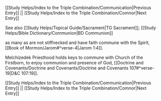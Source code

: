 [[Study Helps/Index to the Triple Combination/Communication|Previous Entry]]  ||  [[Study Helps/Index to the Triple Combination/Comnor|Next Entry]]

 See also [[Study Helps/Topical Guide/Sacrament|TG Sacrament]]; [[Study Helps/Bible Dictionary/Communion|BD Communion]]

 as many as are not stiffnecked and have faith commune with the Spirit, [[Book of Mormon/Jarom#^verse-4|Jarom 1:4]].

 Melchizedek Priesthood holds keys to commune with Church of the Firstborn, to enjoy communion and presence of God, [[Doctrine and Covenants/Doctrine and Covenants/Doctrine and Covenants 107#^verse-19|D&C 107:19]].

[[Study Helps/Index to the Triple Combination/Communication|Previous Entry]]  ||  [[Study Helps/Index to the Triple Combination/Comnor|Next Entry]]